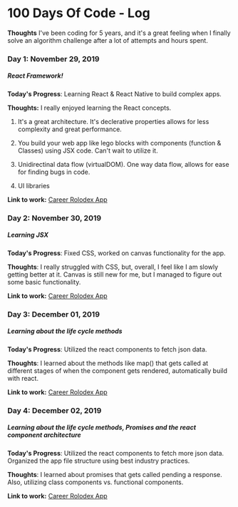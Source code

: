 # 100 Days Of Code - Log

**Thoughts** I've been coding for 5 years, and it's a great feeling when I finally solve an algorithm challenge after a lot of attempts and hours spent.

### Day 1: November 29, 2019
##### React Framework!

**Today's Progress**: Learning React & React Native to build complex apps.

**Thoughts:** I really enjoyed learning the React concepts.

   1. It's a great architecture.  It's declerative properties allows for less complexity and great performance. 

   2. You build your web app like lego blocks with components (function & Classes) using JSX code.  Can't wait to utilize it.

   3. Unidirectinal data flow (virtualDOM).  One way data flow, allows for ease for finding bugs in code.

   4. UI libraries

**Link to work:** [Career Rolodex App](http://www.example)

### Day 2: November 30, 2019 
##### Learning JSX

**Today's Progress**: Fixed CSS, worked on canvas functionality for the app.

**Thoughts**: I really struggled with CSS, but, overall, I feel like I am slowly getting better at it. Canvas is still new for me, but I managed to figure out some basic functionality.

**Link to work:** [Career Rolodex App](http://www.example)

### Day 3: December 01, 2019 
##### Learning about the life cycle methods

**Today's Progress**: Utilized the react components to fetch json data.

**Thoughts**: I learned about the methods like map() that gets called at different stages of when the component gets rendered, automatically build with react.

**Link to work:** [Career Rolodex App](http://www.example)

### Day 4: December 02, 2019 
##### Learning about the life cycle methods, Promises and the react component architecture

**Today's Progress**: Utilized the react components to fetch more json data.  Organized the app file structure using best industry practices.

**Thoughts**: I learned about promises that gets called pending a response.  Also, utilizing class components vs. functional components.

**Link to work:** [Career Rolodex App](http://www.example)

